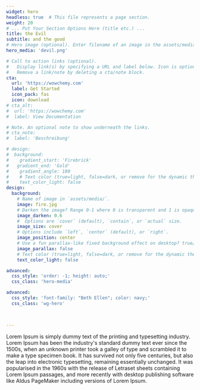 ```yaml
---
widget: hero
headless: true  # This file represents a page section.
weight: 20
# ... Put Your Section Options Here (title etc.) ...
title: the Evil
subtitle: and the good
# Hero image (optional). Enter filename of an image in the assets/media/ folder.
hero_media: 'devil.png'

# Call to action links (optional).
#   Display link(s) by specifying a URL and label below. Icon is optional for `cta`.
#   Remove a link/note by deleting a cta/note block.
cta:
  url: 'https://wowchemy.com'
  label: Get Started
  icon_pack: fas
  icon: download
# cta_alt:
#  url: 'https://wowchemy.com'
#  label: View Documentation

# Note. An optional note to show underneath the links.
# cta_note:
#  label: 'Beschreibung'

# design:
#  background:
#    gradient_start: 'Firebrick'
#   gradient_end: 'Gold'
#    gradient_angle: 180
#    # Text color (true=light, false=dark, or remove for the dynamic theme color).
#    text_color_light: false
design:
  background:
    # Name of image in `assets/media/`.
    image: fire.jpg
    # Darken the image? Range 0-1 where 0 is transparent and 1 is opaque.
    image_darken: 0.6
    #  Options are `cover` (default), `contain`, or `actual` size.
    image_size: cover
    # Options include `left`, `center` (default), or `right`.
    image_position: center
    # Use a fun parallax-like fixed background effect on desktop? true/false
    image_parallax: false
    # Text color (true=light, false=dark, or remove for the dynamic theme color).
    text_color_light: false

advanced:
  css_style: 'order: -1; height: auto;'
  css_class: 'hero-media'

advanced:
  css_style: 'font-family: "Beth Ellen"; color: navy;'
  css_class: 'wg-hero'


  
---
```

  
  Lorem Ipsum is simply dummy text of the printing and typesetting industry. Lorem Ipsum has been the industry's standard dummy text ever since the 1500s, when an unknown printer took a galley of type and scrambled it to make a type specimen book. It has survived not only five centuries, but also the leap into electronic typesetting, remaining essentially unchanged. It was popularised in the 1960s with the release of Letraset sheets containing Lorem Ipsum passages, and more recently with desktop publishing software like Aldus PageMaker including versions of Lorem Ipsum.
